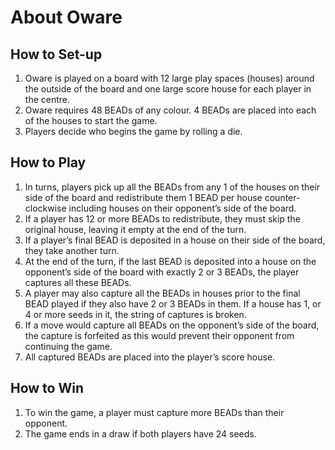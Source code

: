 # About Oware

## How to Set-up
1. Oware is played on a board with 12 large play spaces (houses) around the outside of the board and one large score house for each player in the centre.
2. Oware requires 48 BEADs of any colour. 4 BEADs are placed into each of the houses to start the game.
3. Players decide who begins the game by rolling a die.

## How to Play
1. In turns, players pick up all the BEADs from any 1 of the houses on their side of the board and redistribute them 1 BEAD per house counter-clockwise including houses on their opponent’s side of the board.
2. If a player has 12 or more BEADs to redistribute, they must skip the original house, leaving it empty at the end of the turn.
3. If a player’s final BEAD is deposited in a house on their side of the board, they take another turn.
4. At the end of the turn, if the last BEAD is deposited into a house on the opponent’s side of the board with exactly 2 or 3 BEADs, the player captures all these BEADs.
5. A player may also capture all the BEADs in houses prior to the final BEAD played if they also have 2 or 3 BEADs in them. If a house has 1, or 4 or more seeds in it, the string of captures is broken.
6. If a move would capture all BEADs on the opponent’s side of the board, the capture is forfeited as this would prevent their opponent from continuing the game.
7. All captured BEADs are placed into the player’s score house.

## How to Win
1. To win the game, a player must capture more BEADs than their opponent.
2. The game ends in a draw if both players have 24 seeds.
